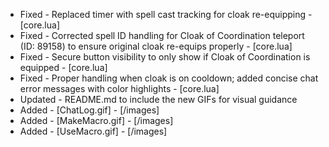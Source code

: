 - Fixed - Replaced timer with spell cast tracking for cloak re-equipping - [core.lua]
- Fixed - Corrected spell ID handling for Cloak of Coordination teleport (ID: 89158) to ensure original cloak re-equips properly - [core.lua]
- Fixed - Secure button visibility to only show if Cloak of Coordination is equipped - [core.lua]
- Fixed - Proper handling when cloak is on cooldown; added concise chat error messages with color highlights - [core.lua]
- Updated - README.md to include the new GIFs for visual guidance
- Added - [ChatLog.gif] - [/images]
- Added - [MakeMacro.gif] - [/images]
- Added - [UseMacro.gif] - [/images]